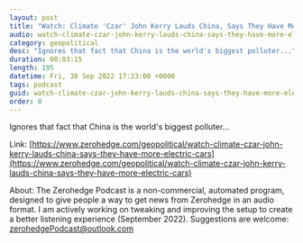 ```yaml
---
layout: post
title: "Watch: Climate 'Czar' John Kerry Lauds China, Says They Have More Electric Cars"
audio: watch-climate-czar-john-kerry-lauds-china-says-they-have-more-electric-cars-0
category: geopolitical
desc: "Ignores that fact that China is the world's biggest polluter..."
duration: 00:03:15
length: 195
datetime: Fri, 30 Sep 2022 17:23:00 +0000
tags: podcast
guid: watch-climate-czar-john-kerry-lauds-china-says-they-have-more-electric-cars-0
order: 0
---
```

Ignores that fact that China is the world's biggest polluter...

Link: [https://www.zerohedge.com/geopolitical/watch-climate-czar-john-kerry-lauds-china-says-they-have-more-electric-cars](https://www.zerohedge.com/geopolitical/watch-climate-czar-john-kerry-lauds-china-says-they-have-more-electric-cars)

About: The Zerohedge Podcast is a non-commercial, automated program, designed to give people a way to get news from Zerohedge in an audio format.  I am actively working on tweaking and improving the setup to create a better listening experience (September 2022).  Suggestions are welcome: [zerohedgePodcast@outlook.com](mailto:zerohedgePodcast@outlook.com)